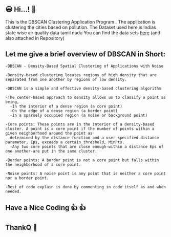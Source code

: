 ## :smiley: Hi...! :wave:	
This is the DBSCAN Clustering Application Program .
The application is clustering the cities based on pollution.
The Dataset used here is Indias state wise air quality data tamil nadu
You can find the data sets [here](https://www.kaggle.com/jamescalap/indias-state-wise-air-quality-data-tamil-nadu) (and also attached in Repository)

## Let me give a brief overview of DBSCAN in Short:

    -DBSCAN - Density-Based Spatial Clustering of Applications with Noise 
  
    -Density-based clustering locates regions of high density that are separated from one another by regions of low density.
    
    -DBSCAN is a simple and effective density-based clustering algorithm 
  
    -The center-based approach to density allows us to classify a point as being,
      -In the interior of a dense region (a core point) 
      -On the edge of a dense region (a border point)
      -In a sparsely occupied region (a noise or background point) 
    
    -Core points: These points are in the interior of a density-based cluster. A point is a core point if the number of points within a given neighborhood around the point as 
      determined by the distance function and a user specified distance parameter, Eps, exceeds a certain threshold, MinPts.
      -Any two core points that are close enough-within a distance Eps of one another-are put in the same cluster.
    
    -Border points: A border point is not a core point but falls within the neighborhood of a core point.
  
    -Noise points: A noise point is any point that is neither a core point nor a border point. 
  
    -Rest of code explain is done by commenting in code itself as and when needed.
  
 ## Have a Nice Coding :+1: :thumbsup:
  
 ## ThankQ :handshake:	
